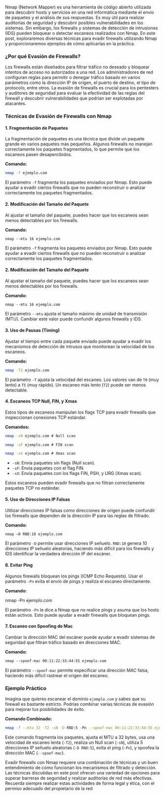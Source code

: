 Nmap (Network Mapper) es una herramienta de código abierto utilizada para descubrir hosts y servicios en una red informática mediante el envío de paquetes y el análisis de sus respuestas. Es muy útil para realizar auditorías de seguridad y descubrir posibles vulnerabilidades en los sistemas. Sin embargo, los firewalls y sistemas de detección de intrusiones (IDS) pueden bloquear o detectar escaneos realizados con Nmap. En este post, exploraremos diversas técnicas para evadir firewalls utilizando Nmap y proporcionaremos ejemplos de cómo aplicarlas en la práctica.

### ¿Por qué Evasión de Firewalls?

Los firewalls están diseñados para filtrar tráfico no deseado y bloquear intentos de acceso no autorizados a una red. Los administradores de red configuran reglas para permitir o denegar tráfico basado en varios parámetros como la dirección IP de origen, el puerto de destino, el tipo de protocolo, entre otros. La evasión de firewalls es crucial para los pentesters y auditores de seguridad para evaluar la efectividad de las reglas del firewall y descubrir vulnerabilidades que podrían ser explotadas por atacantes.

### Técnicas de Evasión de Firewalls con Nmap

#### 1. Fragmentación de Paquetes

La fragmentación de paquetes es una técnica que divide un paquete grande en varios paquetes más pequeños. Algunos firewalls no manejan correctamente los paquetes fragmentados, lo que permite que los escaneos pasen desapercibidos.

**Comando:**

```bash
nmap -f ejemplo.com
```

El parámetro `-f` fragmenta los paquetes enviados por Nmap. Esto puede ayudar a evadir ciertos firewalls que no pueden reconstruir o analizar correctamente los paquetes fragmentados.

#### 2. Modificación del Tamaño del Paquete

Al ajustar el tamaño del paquete, puedes hacer que los escaneos sean menos detectables por los firewalls.

**Comando:**

```bash
nmap --mtu 16 ejemplo.com
```

El parámetro `-f` fragmenta los paquetes enviados por Nmap. Esto puede ayudar a evadir ciertos firewalls que no pueden reconstruir o analizar correctamente los paquetes fragmentados.

#### 2. Modificación del Tamaño del Paquete

Al ajustar el tamaño del paquete, puedes hacer que los escaneos sean menos detectables por los firewalls.

**Comando:**

```bash
nmap --mtu 16 ejemplo.com
```

El parámetro `--mtu` ajusta el tamaño máximo de unidad de transmisión (MTU). Cambiar este valor puede confundir algunos firewalls y IDS.

#### 3. Uso de Pausas (Timing)

Ajustar el tiempo entre cada paquete enviado puede ayudar a evadir los mecanismos de detección de intrusos que monitorean la velocidad de los escaneos.

**Comando:**

```bash
nmap -T2 ejemplo.com
```

El parámetro `-T` ajusta la velocidad del escaneo. Los valores van de `T0` (muy lento) a `T5` (muy rápido). Un escaneo más lento (`T2`) puede ser menos detectable.

#### 4. Escaneos TCP Null, FIN, y Xmas

Estos tipos de escaneos manipulan los flags TCP para evadir firewalls que inspeccionan conexiones TCP estándar.

**Comandos:**

```bash
nmap -sN ejemplo.com # Null scan

nmap -sF ejemplo.com # FIN scan

nmap -sX ejemplo.com # Xmas scan
```

- `-sN`: Envía paquetes sin flags (Null scan).
- `-sF`: Envía paquetes con el flag FIN.
- `-sX`: Envía paquetes con los flags FIN, PSH, y URG (Xmas scan).

Estos escaneos pueden evadir firewalls que no filtran correctamente paquetes TCP no estándar.

#### 5. Uso de Direcciones IP Falsas

Utilizar direcciones IP falsas como direcciones de origen puede confundir los firewalls que dependen de la dirección IP para las reglas de filtrado.

**Comando:**

```bash
nmap –D RND:10 ejemplo.com
```

El parámetro `-D` permite usar direcciones IP señuelo. `RND:10` genera 10 direcciones IP señuelo aleatorias, haciendo más difícil para los firewalls y IDS identificar la verdadera dirección IP del escáner.

#### 6. Evitar Ping

Algunos firewalls bloquean los pings (ICMP Echo Requests). Usar el parámetro `-Pn` evita el envío de pings y realiza el escaneo directamente.

**Comando:**

nmap -Pn ejemplo.com

El parámetro `-Pn` le dice a Nmap que no realice pings y asuma que los hosts están activos. Esto puede ayudar a evadir firewalls que bloquean pings.

#### 7. Escaneo con Spoofing de Mac

Cambiar la dirección MAC del escáner puede ayudar a evadir sistemas de seguridad que filtran tráfico basado en direcciones MAC.

**Comando:**

```bash
nmap --spoof-mac 00:11:22:33:44:55 ejemplo.com
```

El parámetro `--spoof-mac` permite especificar una dirección MAC falsa, haciendo más difícil rastrear el origen del escaneo.

### Ejemplo Práctico

Imagina que quieres escanear el dominio `ejemplo.com` y sabes que su firewall es bastante estricto. Podrías combinar varias técnicas de evasión para mejorar tus posibilidades de éxito.

**Comando Combinado:**

```bash
nmap -f --mtu 32 -T2 -sN -D RND:5 -Pn --spoof-mac 00:11:22:33:44:55 ejemplo.com
```

Este comando fragmenta los paquetes, ajusta el MTU a 32 bytes, usa una velocidad de escaneo lenta (`-T2`), realiza un Null scan (`-sN`), utiliza 5 direcciones IP señuelo aleatorias (`-D RND:5`), evita el ping (`-Pn`), y spoofea la dirección MAC (`--spoof-mac`).

Evadir firewalls con Nmap requiere una combinación de técnicas y un buen entendimiento de cómo funcionan los mecanismos de filtrado y detección. Las técnicas discutidas en este post ofrecen una variedad de opciones para superar barreras de seguridad y realizar auditorías de red más efectivas. Recuerda siempre realizar estas actividades de forma legal y ética, con el permiso adecuado del propietario de la red